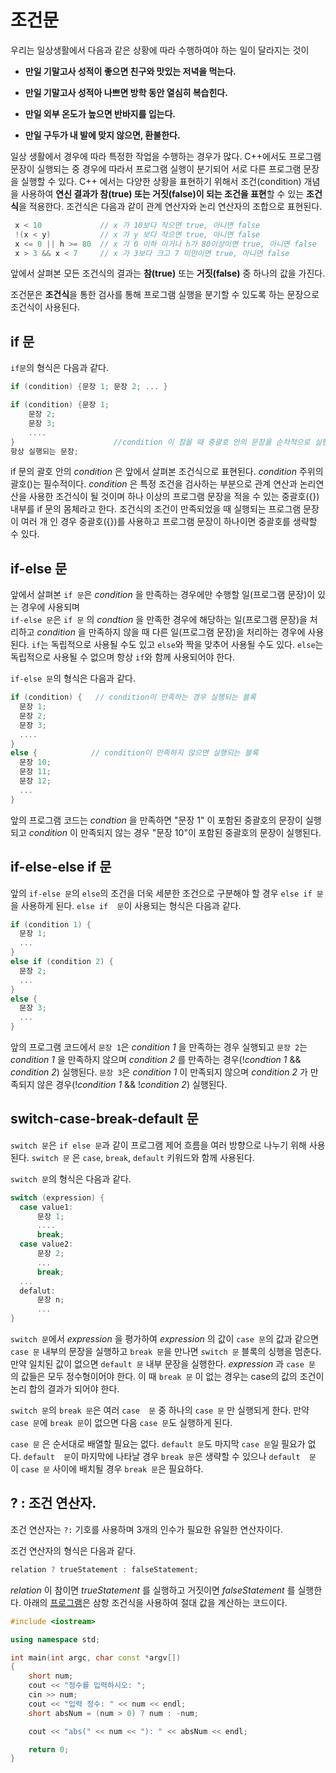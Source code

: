 # 조건문 

우리는 일상생활에서 다음과 같은 상황에 따라 수행하여야 하는 일이 달라지는 것이 

* **만일 기말고사 성적이 좋으면 친구와 맛있는 저녁을 먹는다.**

* **만일 기말고사 성적아 나쁘면 방학 동안 열심히 복습힌다.**

* **만일 외부 온도가 높으면 반바지를 입는다.**

* **만일 구두가 내 발에 맞지 않으면, 환불한다.**

일상 생활에서 경우에 따라 특정한 작업을 수행하는 경우가 많다. C++에서도 프로그램 문장이 실행되는 중 경우에 따라서 프로그램 실행이 분기되어 
서로 다른 프로그램 문장을 실행할 수 있다. C++ 에서는 다양한 상황을 표현하기 위해서 조건(condition) 개념을 사용하여 
**연신 결과가 참(true) 또는 거짓(false)이 되는 조건을 표현**할 수 있는 **조건식**을 적용한다. 
조건식은 다음과 같이 관계 연산자와 논리 연산자의 조합으로 표현된다. 

```C++
 x < 10             // x 가 10보다 작으면 true, 아니면 false
 !(x < y)           // x 가 y 보다 작으면 true, 아니면 false
 x <= 0 || h >= 80  // x 가 0 이하 이거나 h가 80이상이면 true, 아니면 false
 x > 3 && x < 7     // x 가 3보다 크고 7 미만이면 true, 아니면 false
```
앞에서 살펴본 모든 조건식의 결과는 **참(true)** 또는 **거짓(false)** 중 하나의 값을 가진다.  

조건문은 **조건식**을 통한 검사를 통해 프로그램 실행을 분기할 수 있도록 하는 문장으로 조건식이 사용된다. 

## if 문

```if문```의 형식은 다음과 같다.
```C++
if (condition) {문장 1; 문장 2; ... }
```
```C++
if (condition) {문장 1;
    문장 2;
    문장 3;
    ....
}                      //condition 이 참을 때 중괄호 안의 문장을 순차적으로 실행 
항상 실행되는 문장;
```

if 문의 괄호 안의 _condition_ 은 앞에서 살펴본 조건식으로 표현된다. _condition_ 주위의 괄호()는 필수적이다.
_condition_ 은 특정 조건을 검사하는 부분으로 관계 연산과 논리연산을 사용한 조건식이 될 것이며 하나 이상의 프로그램 문장을 적을 수 있는 중괄호({}) 내부를
if 문의 몸체라고 한다. 조건식의 조건이 만족되었을 때 실행되는 프로그램 문장이 여러 개 인 경우 중괄호({})를 사용하고 프로그램 문장이 하나이면 
중괄호를 생략할 수 있다.

## if-else 문

앞에서 살펴본 ```if 문```은 _condition_ 을 만족하는 경우에만 수행할 일(프로그램 문장)이 있는 경우에 사용되며  
```if-else 문```은 ```if 문``` 의 _condtion_ 을 만족한 경우에 해당하는 일(프로그램 문장)을 처리하고 
_condition_ 을 만족하지 않을 때 다른 일(프로그램 문장)을 처리하는 경우에 사용된다. 
```if```는 독립적으로 사용될 수도 있고 ```else```와 짝을 맞추어 사용될 수도 있다. ```else```는 독립적으로 사용될 수 없으며 항상 ```if```와 함께 사용되어야 한다. 

```if-else 문```의 형식은 다음과 같다.

```C++
if (condition) {   // condition이 만족하는 경우 실행되는 블록
  문장 1;
  문장 2;
  문장 3;
  ....
}
else {            // condition이 만족하지 않으면 실행되는 블록
  문장 10;
  문장 11;
  문장 12;
  ...
}
```
앞의 프로그램 코드는 _condtion_ 을 만족하면 "문장 1" 이 포함된 중괄호의 문장이 실행되고 _condition_ 이 만족되지
않는 경우 "문장 10"이 포함된 중괄호의 문장이 실행된다. 


## if-else-else if 문

앞의 ```if-else 문```의 ```else```의 조건을 더욱 세분한 조건으로 구분해야 할 경우 ```else if 문```을 사용하게 된다. 
```else if  문```이 사용되는 형식은 다음과 같다. 

```C++
if (condition 1) {
  문장 1;
  ...
}
else if (condition 2) {
  문장 2;
  ...
}
else {
  문장 3;
  ...
}
``` 
앞의 프로그램 코드에서 ```문장 1```은 _condition 1_ 을 만족하는 경우 실행되고 
```문장 2```는 _condition 1_ 을 만족하지 않으며 _condition 2_ 를 만족하는 경우(!_condtion 1_ && _condition 2_) 실행된다. 
```문장 3```은 _condition 1_ 이 만족되지 않으며 _condition 2_ 가 만족되지 않은 경우(!_condition 1_ && !_condition 2_) 실행된다.

##  switch-case-break-default 문

```switch 문```은 ```if else 문```과 같이 프로그램 제어 흐름을 여러 방향으로 나누기 위해 사용된다. ```switch 문```
은  ```case```, ```break```, ```default``` 키워드와 함께 사용된다. 

```switch 문```의 형식은 다음과 같다. 

```c++
switch (expression) {
  case value1:
      문장 1;
      ....
      break;
  case value2:
      문장 2;
      ...
      break;
  ...
  defalut:
      문장 n;
      ...
}
```
```switch 문```에서  _expression_ 을 평가하여  _expression_ 의 값이 ```case 문```의 값과 
같으면 ```case 문``` 내부의 문장을 실행하고 ```break 문```을 만나면 ```switch 문```  블록의 
싱행을 멈춘다. 만약 일치된 값이 없으면 ```default 문``` 내부 문장을 실행한다. 
_expression_ 과 ```case 문``` 의 값들은 모두 정수형이어야 한다. 이 때 ```break 문``` 이
없는 경우는 case의 값의 조건이 논리 합의 결과가 되어야 한다. 

```switch 문```의 ```break 문```은 여러 ```case  문``` 중 하나의 ```case 문``` 만 실행되게
한다. 만약  ```case 문```에 ```break 문```이 없으면 다음 ```case 문```도 실행하게 된다. 

```case 문``` 은 순서대로 배열할 필요는 없다. ```default 문```도 마지막 ```case 문```일 필요가 없다. 
```default  문```이 마지막에 나타날 경우 ```break 문```은 생략할 수 있으나 ```default  문``` 이 
```case 문```  사이에 배치될 경우 ```break 문```은 필요하다. 

## ? : 조건 연산자.

조건 연산자는 ```?:``` 기호를 사용하며 3개의 인수가 필요한 유일한 연산자이다. 

조건 연산자의 형식은 다음과 같다.

```C++
relation ? trueStatement : falseStatement;
```
_relation_ 이 참이면 _trueStatement_ 를 실행하고  거짓이면 
_falseStatement_ 를 실행한다.
아래의 [프로그램](../SampleCodes/Control/condition3.cc)은 삼항 조건식을 사용하여 절대 값을 계산하는 코드이다. 

```c++
#include <iostream>

using namespace std;

int main(int argc, char const *argv[])
{
	short num;
	cout << "정수를 입력하시오: ";
	cin >> num;
	cout << "입력 정수: " << num << endl;
	short absNum = (num > 0) ? num : -num; 

	cout << "abs(" << num << "): " << absNum << endl;

	return 0;
}
```




